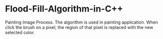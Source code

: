 # Flood-Fill-Algorithm-in-C++
Painting Image Process.
The algorithm is used in painting application. When click the brush on a pixel, the region of that pixel is replaced with the new selected color.
